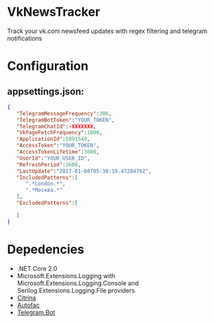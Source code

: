 # VkNewsTracker
Track your vk.com newsfeed updates with regex filtering and telegram notifications

# Configuration
## appsettings.json:
```json
{
   "TelegramMessageFrequency":300,
   "TelegramBotToken":"YOUR_TOKEN",
   "TelegramChatId":-XXXXXXX,
   "VkPageFetchFrequency":1000,
   "ApplicationId":5891549,
   "AccessToken":"YOUR_TOKEN",
   "AccessTokenLifetime":3600,
   "UserId":"YOUR_USER_ID",
   "RefreshPeriod":3600,
   "LastUpdate":"2017-01-08T05:38:19.4728478Z",
   "IncludedPatterns":[
      ".*London.*",
      ".*Москва.*"
   ],
   "ExcludedPatterns":[

   ]
}
```

# Depedencies
* .NET Core 2.0
* Microsoft.Extensions.Logging with Microsoft.Extensions.Logging.Console and Serilog.Extensions.Logging.File providers
* [Citrina](https://github.com/khrabrovart/Citrina)
* [Autofac](https://autofac.org)
* [Telegram.Bot](https://github.com/TelegramBots/telegram.bot)
